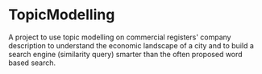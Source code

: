 # TopicModelling

A project to use topic modelling on commercial registers' company description to understand the economic landscape of a city and to build a search engine (similarity query) smarter than the often proposed word based search.
